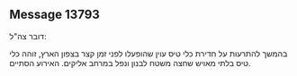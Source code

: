 ## Message 13793

דובר צה"ל:

בהמשך להתרעות על חדירת כלי טיס עוין שהופעלו לפני זמן קצר בצפון הארץ, זוהה כלי טיס בלתי מאויש שחצה משטח לבנון ונפל במרחב אליקים. האירוע הסתיים.


